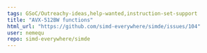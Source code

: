 ```yaml
---
tags: GSoC/Outreachy-ideas,help-wanted,instruction-set-support
title: "AVX-512BW functions"
html_url: "https://github.com/simd-everywhere/simde/issues/104"
user: nemequ
repo: simd-everywhere/simde
---
```


